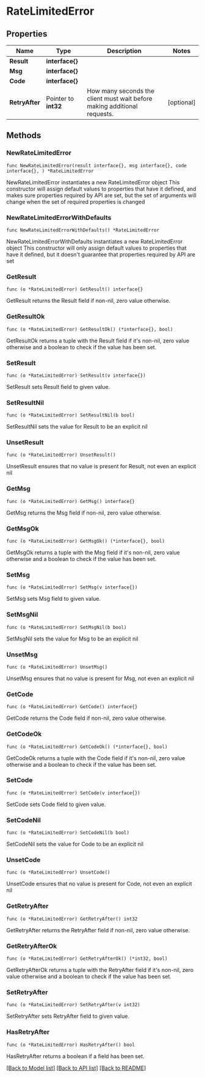 # RateLimitedError

## Properties

Name | Type | Description | Notes
------------ | ------------- | ------------- | -------------
**Result** | **interface{}** |  | 
**Msg** | **interface{}** |  | 
**Code** | **interface{}** |  | 
**RetryAfter** | Pointer to **int32** | How many seconds the client must wait before making additional requests.  | [optional] 

## Methods

### NewRateLimitedError

`func NewRateLimitedError(result interface{}, msg interface{}, code interface{}, ) *RateLimitedError`

NewRateLimitedError instantiates a new RateLimitedError object
This constructor will assign default values to properties that have it defined,
and makes sure properties required by API are set, but the set of arguments
will change when the set of required properties is changed

### NewRateLimitedErrorWithDefaults

`func NewRateLimitedErrorWithDefaults() *RateLimitedError`

NewRateLimitedErrorWithDefaults instantiates a new RateLimitedError object
This constructor will only assign default values to properties that have it defined,
but it doesn't guarantee that properties required by API are set

### GetResult

`func (o *RateLimitedError) GetResult() interface{}`

GetResult returns the Result field if non-nil, zero value otherwise.

### GetResultOk

`func (o *RateLimitedError) GetResultOk() (*interface{}, bool)`

GetResultOk returns a tuple with the Result field if it's non-nil, zero value otherwise
and a boolean to check if the value has been set.

### SetResult

`func (o *RateLimitedError) SetResult(v interface{})`

SetResult sets Result field to given value.


### SetResultNil

`func (o *RateLimitedError) SetResultNil(b bool)`

 SetResultNil sets the value for Result to be an explicit nil

### UnsetResult
`func (o *RateLimitedError) UnsetResult()`

UnsetResult ensures that no value is present for Result, not even an explicit nil
### GetMsg

`func (o *RateLimitedError) GetMsg() interface{}`

GetMsg returns the Msg field if non-nil, zero value otherwise.

### GetMsgOk

`func (o *RateLimitedError) GetMsgOk() (*interface{}, bool)`

GetMsgOk returns a tuple with the Msg field if it's non-nil, zero value otherwise
and a boolean to check if the value has been set.

### SetMsg

`func (o *RateLimitedError) SetMsg(v interface{})`

SetMsg sets Msg field to given value.


### SetMsgNil

`func (o *RateLimitedError) SetMsgNil(b bool)`

 SetMsgNil sets the value for Msg to be an explicit nil

### UnsetMsg
`func (o *RateLimitedError) UnsetMsg()`

UnsetMsg ensures that no value is present for Msg, not even an explicit nil
### GetCode

`func (o *RateLimitedError) GetCode() interface{}`

GetCode returns the Code field if non-nil, zero value otherwise.

### GetCodeOk

`func (o *RateLimitedError) GetCodeOk() (*interface{}, bool)`

GetCodeOk returns a tuple with the Code field if it's non-nil, zero value otherwise
and a boolean to check if the value has been set.

### SetCode

`func (o *RateLimitedError) SetCode(v interface{})`

SetCode sets Code field to given value.


### SetCodeNil

`func (o *RateLimitedError) SetCodeNil(b bool)`

 SetCodeNil sets the value for Code to be an explicit nil

### UnsetCode
`func (o *RateLimitedError) UnsetCode()`

UnsetCode ensures that no value is present for Code, not even an explicit nil
### GetRetryAfter

`func (o *RateLimitedError) GetRetryAfter() int32`

GetRetryAfter returns the RetryAfter field if non-nil, zero value otherwise.

### GetRetryAfterOk

`func (o *RateLimitedError) GetRetryAfterOk() (*int32, bool)`

GetRetryAfterOk returns a tuple with the RetryAfter field if it's non-nil, zero value otherwise
and a boolean to check if the value has been set.

### SetRetryAfter

`func (o *RateLimitedError) SetRetryAfter(v int32)`

SetRetryAfter sets RetryAfter field to given value.

### HasRetryAfter

`func (o *RateLimitedError) HasRetryAfter() bool`

HasRetryAfter returns a boolean if a field has been set.


[[Back to Model list]](../README.md#documentation-for-models) [[Back to API list]](../README.md#documentation-for-api-endpoints) [[Back to README]](../README.md)


